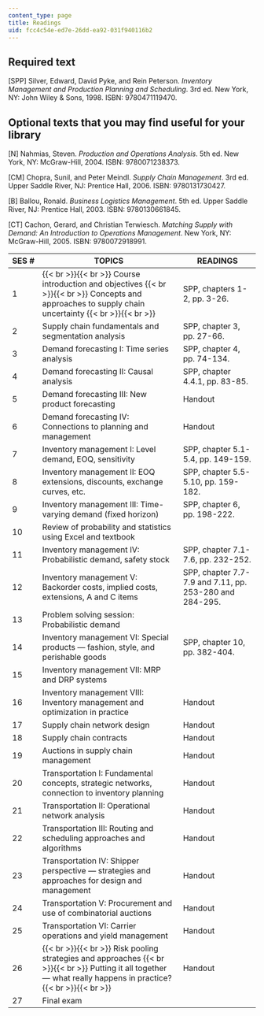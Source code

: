 ```yaml
---
content_type: page
title: Readings
uid: fcc4c54e-ed7e-26dd-ea92-031f940116b2
---
```


Required text
-------------

\[SPP\] Silver, Edward, David Pyke, and Rein Peterson. _Inventory Management and Production Planning and Scheduling_. 3rd ed. New York, NY: John Wiley & Sons, 1998. ISBN: 9780471119470.

Optional texts that you may find useful for your library
--------------------------------------------------------

\[N\] Nahmias, Steven. _Production and Operations Analysis_. 5th ed. New York, NY: McGraw-Hill, 2004. ISBN: 9780071238373.

\[CM\] Chopra, Sunil, and Peter Meindl. _Supply Chain Management_. 3rd ed. Upper Saddle River, NJ: Prentice Hall, 2006. ISBN: 9780131730427.

\[B\] Ballou, Ronald. _Business Logistics Management_. 5th ed. Upper Saddle River, NJ: Prentice Hall, 2003. ISBN: 9780130661845.

\[CT\] Cachon, Gerard, and Christian Terwiesch. _Matching Supply with Demand: An Introduction to Operations Management_. New York, NY: McGraw-Hill, 2005. ISBN: 9780072918991.

| SES # | TOPICS | READINGS |
| --- | --- | --- |
| 1 |  {{< br >}}{{< br >}} Course introduction and objectives {{< br >}}{{< br >}} Concepts and approaches to supply chain uncertainty {{< br >}}{{< br >}}  | SPP, chapters 1-2, pp. 3-26. |
| 2 | Supply chain fundamentals and segmentation analysis | SPP, chapter 3, pp. 27-66. |
| 3 | Demand forecasting I: Time series analysis | SPP, chapter 4, pp. 74-134. |
| 4 | Demand forecasting II: Causal analysis | SPP, chapter 4.4.1, pp. 83-85. |
| 5 | Demand forecasting III: New product forecasting | Handout |
| 6 | Demand forecasting IV: Connections to planning and management | Handout |
| 7 | Inventory management I: Level demand, EOQ, sensitivity | SPP, chapter 5.1-5.4, pp. 149-159. |
| 8 | Inventory management II: EOQ extensions, discounts, exchange curves, etc. | SPP, chapter 5.5-5.10, pp. 159-182. |
| 9 | Inventory management III: Time-varying demand (fixed horizon) | SPP, chapter 6, pp. 198-222. |
| 10 | Review of probability and statistics using Excel and textbook | &nbsp; |
| 11 | Inventory management IV: Probabilistic demand, safety stock | SPP, chapter 7.1-7.6, pp. 232-252. |
| 12 | Inventory management V: Backorder costs, implied costs, extensions, A and C items | SPP, chapter 7.7-7.9 and 7.11, pp. 253-280 and 284-295. |
| 13 | Problem solving session: Probabilistic demand | &nbsp; |
| 14 | Inventory management VI: Special products — fashion, style, and perishable goods | SPP, chapter 10, pp. 382-404. |
| 15 | Inventory management VII: MRP and DRP systems | &nbsp; |
| 16 | Inventory management VIII: Inventory management and optimization in practice | Handout |
| 17 | Supply chain network design | Handout |
| 18 | Supply chain contracts | Handout |
| 19 | Auctions in supply chain management | Handout |
| 20 | Transportation I: Fundamental concepts, strategic networks, connection to inventory planning | Handout |
| 21 | Transportation II: Operational network analysis | Handout |
| 22 | Transportation III: Routing and scheduling approaches and algorithms | Handout |
| 23 | Transportation IV: Shipper perspective — strategies and approaches for design and management | Handout |
| 24 | Transportation V: Procurement and use of combinatorial auctions | Handout |
| 25 | Transportation VI: Carrier operations and yield management | Handout |
| 26 |  {{< br >}}{{< br >}} Risk pooling strategies and approaches {{< br >}}{{< br >}} Putting it all together — what really happens in practice? {{< br >}}{{< br >}}  | Handout |
| 27 | Final exam |